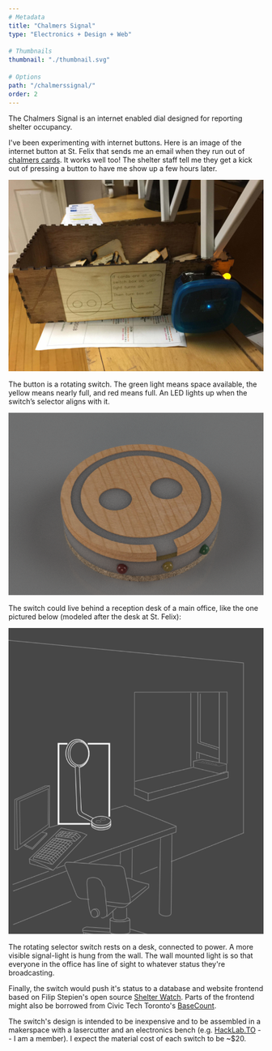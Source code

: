 ```yaml
---
# Metadata
title: "Chalmers Signal"
type: "Electronics + Design + Web"

# Thumbnails
thumbnail: "./thumbnail.svg"

# Options
path: "/chalmerssignal/"
order: 2
---
```


<article role="article">

The Chalmers Signal is an internet enabled dial designed for reporting shelter occupancy.

I've been experimenting with internet buttons. Here is an image of the internet button at St. Felix that sends me an email when they run out of [chalmers cards](https://hackmd.io/s/S1wOomaRX#). It works well too! The shelter staff tell me they get a kick out of pressing a button to have me show up a few hours later.

</article>

![Chalmers Signal](images/signalAtStFelix.jpg)


<article role="article">

The button is a rotating switch. The green light means space available, the yellow means nearly full, and red means full. An LED lights up when the switch’s selector aligns with it.
</article>

![rendering 1 ](images/rendering1.png)

<article role="article">


The switch could live behind a reception desk of a main office, like the one pictured below (modeled after the desk at St. Felix):

</article>

![Chalmers Signal illustration](images/chalmersSignalIllustration.png)

<article>

The rotating selector switch rests on a desk, connected to power. A more visible signal-light is hung from the wall. The wall mounted light is so that everyone in the office has line of sight to whatever status they're broadcasting.

Finally, the switch would push it's status to a database and website frontend based on Filip Stepien's open source [Shelter Watch](https://shelter.filipstepien.com/). Parts of the frontend might also be borrowed from Civic Tech Toronto's [BaseCount](basecount.netlify.com).

The switch's design is intended to be inexpensive and to be assembled in a makerspace with a lasercutter and an electronics bench (e.g. [HackLab.TO](Hacklab.to) -- I am a member). I expect the material cost of each switch to be ~$20.
